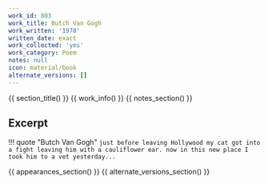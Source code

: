 ```yaml
---
work_id: 803
work_title: Butch Van Gogh
work_written: '1978'
written_date: exact
work_collected: 'yes'
work_category: Poem
notes: null
icon: material/book
alternate_versions: []
---
```


{{ section_title() }}
{{ work_info() }}
{{ notes_section() }}
## Excerpt
!!! quote "Butch Van Gogh"
    ```
    just before leaving Hollywood my cat got into a fight
    leaving him with a cauliflower ear.
    now in this new place
    I took him to a vet yesterday...
    ```

{{ appearances_section() }}
{{ alternate_versions_section() }}